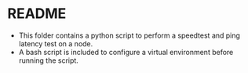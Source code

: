 # README

- This folder contains a python script to perform a speedtest and ping latency test on a node.
- A bash script is included to configure a virtual environment before running the script.
